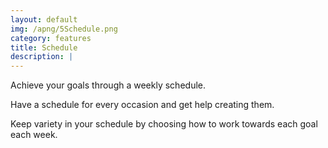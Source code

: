```yaml
---
layout: default
img: /apng/5Schedule.png
category: features
title: Schedule
description: |
---
```


<p>Achieve your goals through a weekly schedule.</p>
<p>Have a schedule for every occasion and get help creating them.</p>
<p>Keep variety in your schedule by choosing how to work towards each goal each week.</p>
